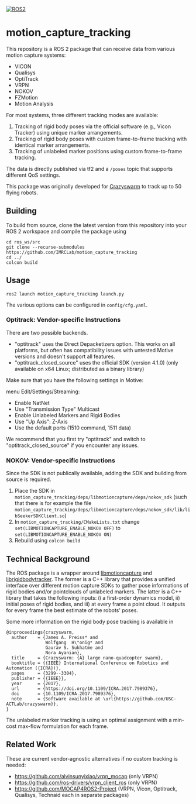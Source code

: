 [![ROS2](https://github.com/IMRCLab/motion_capture_tracking/actions/workflows/ROS.yml/badge.svg?branch=ros2)](https://github.com/IMRCLab/motion_capture_tracking/actions/workflows/ROS.yml)

# motion_capture_tracking

This repository is a ROS 2 package that can receive data from various motion capture systems:

- VICON
- Qualisys
- OptiTrack
- VRPN
- NOKOV
- FZMotion
- Motion Analysis

For most systems, three different tracking modes are available: 

1. Tracking of rigid body poses via the official software (e.g., Vicon Tracker) using unique marker arrangements.
2. Tracking of rigid body poses with custom frame-to-frame tracking with identical marker arrangements.
3. Tracking of unlabeled marker positions using custom frame-to-frame tracking.

The data is directly published via tf2 and a `/poses` topic that supports different QoS settings.

This package was originally developed for [Crazyswarm](https://imrclab.github.io/crazyswarm2/) to track up to 50 flying robots.

## Building

To build from source, clone the latest version from this repository into your ROS 2 workspace and compile the package using

```
cd ros_ws/src
git clone --recurse-submodules https://github.com/IMRCLab/motion_capture_tracking
cd ../
colcon build
```

## Usage

```
ros2 launch motion_capture_tracking launch.py
```

The various options can be configured in `config/cfg.yaml`.

### Optitrack: Vendor-specific Instructions

There are two possible backends. 

* "optitrack" uses the Direct Depacketizers option. This works on all platforms, but often has compatibility issues with untested Motive versions and doesn't support all features.
* "optitrack_closed_source" uses the official SDK (version 4.1.0) (only available on x64 Linux; distributed as a binary library)

Make sure that you have the following settings in Motive:

menu Edit/Settings/Streaming:
* Enable NatNet
* Use "Transmission Type" Multicast
* Enable Unlabeled Markers and Rigid Bodies
* Use "Up Axis": Z-Axis
* Use the default ports (1510 command, 1511 data)

We recommend that you first try "optitrack" and switch to "optitrack_closed_source" if you encounter any issues. 

### NOKOV: Vendor-specific Instructions

Since the SDK is not publically available, adding the SDK and building from source is required.

1. Place the SDK in `motion_capture_tracking/deps/libmotioncapture/deps/nokov_sdk` (such that there is for example the file `motion_capture_tracking/deps/libmotioncapture/deps/nokov_sdk/lib/libSeekerSDKClient.so`)
2. In `motion_capture_tracking/CMakeLists.txt` change `set(LIBMOTIONCAPTURE_ENABLE_NOKOV OFF)` to `set(LIBMOTIONCAPTURE_ENABLE_NOKOV ON)`
3. Rebuild using `colcon build`

## Technical Background

The ROS package is a wrapper around [libmotioncapture](https://github.com/IMRCLab/libmotioncapture) and [librigidbodytracker](https://github.com/IMRCLab/librigidbodytracker).
The former is a C++ library that provides a unified interface over different motion capture SDKs to gather pose informations of rigid bodies and/or pointclouds of unlabeled markers.
The latter is a C++ library that takes the following inputs: i) a first-order dynamics model, ii) initial poses of rigid bodies, and iii) at every frame a point cloud. It outputs for every frame the best estimate of the robots' poses.

Some more information on the rigid body pose tracking is available in

```
@inproceedings{crazyswarm,
  author    = {James A. Preiss* and
               Wolfgang  H\"onig* and
               Gaurav S. Sukhatme and
               Nora Ayanian},
  title     = {Crazyswarm: {A} large nano-quadcopter swarm},
  booktitle = {{IEEE} International Conference on Robotics and Automation ({ICRA})},
  pages     = {3299--3304},
  publisher = {{IEEE}},
  year      = {2017},
  url       = {https://doi.org/10.1109/ICRA.2017.7989376},
  doi       = {10.1109/ICRA.2017.7989376},
  note      = {Software available at \url{https://github.com/USC-ACTLab/crazyswarm}},
}
```

The unlabeled marker tracking is using an optimal assignment with a min-cost max-flow formulation for each frame.

## Related Work

These are current vendor-agnostic alternatives if no custom tracking is needed:

- https://github.com/alvinsunyixiao/vrpn_mocap (only VRPN)
- https://github.com/ros-drivers/vrpn_client_ros (only VRPN)
- https://github.com/MOCAP4ROS2-Project (VRPN, Vicon, Optitrack, Qualisys, Technaid each in separate packages)
